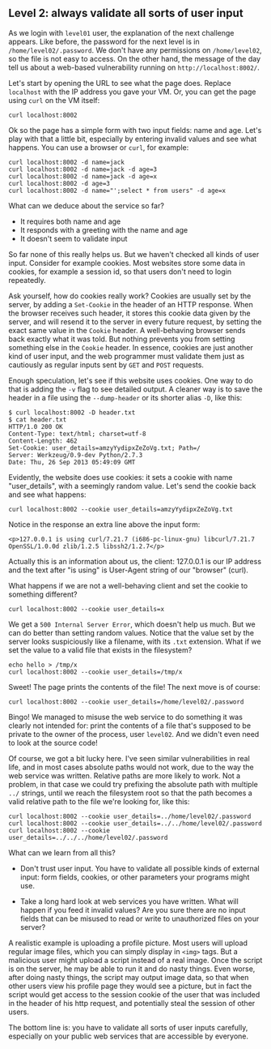## Level 2: always validate all sorts of user input

As we login with `level01` user,
the explanation of the next challenge appears.
Like before,
the password for the next level is in `/home/level02/.password`.
We don't have any permissions on `/home/level02`,
so the file is not easy to access.
On the other hand,
the message of the day tell us about a web-based vulnerability
running on `http://localhost:8002/`.

Let's start by opening the URL to see what the page does.
Replace `localhost` with the IP address you gave your VM.
Or, you can get the page using `curl` on the VM itself:

    curl localhost:8002

Ok so the page has a simple form with two input fields:
name and age.
Let's play with that a little bit,
especially by entering invalid values and see what happens.
You can use a browser or `curl`,
for example:

    curl localhost:8002 -d name=jack
    curl localhost:8002 -d name=jack -d age=3
    curl localhost:8002 -d name=jack -d age=x
    curl localhost:8002 -d age=3
    curl localhost:8002 -d name="';select * from users" -d age=x

What can we deduce about the service so far?

- It requires both name and age
- It responds with a greeting with the name and age
- It doesn't seem to validate input

So far none of this really helps us.
But we haven't checked all kinds of user input.
Consider for example cookies.
Most websites store some data in cookies,
for example a session id,
so that users don't need to login repeatedly.

Ask yourself, how do cookies really work?
Cookies are usually set by the server,
by adding a `Set-Cookie` in the header of an HTTP response.
When the browser receives such header,
it stores this cookie data given by the server,
and will resend it to the server in every future request,
by setting the exact same value in the `Cookie` header.
A well-behaving browser sends back exactly what it was told.
But nothing prevents you from setting something else in the `Cookie` header.
In essence, cookies are just another kind of user input,
and the web programmer must validate them just as cautiously as regular inputs sent by `GET` and `POST` requests.

Enough speculation,
let's see if this website uses cookies.
One way to do that is adding the `-v` flag to see detailed output.
A cleaner way is to save the header in a file using the `--dump-header` or its shorter alias `-D`, like this:

    $ curl localhost:8002 -D header.txt
    $ cat header.txt 
    HTTP/1.0 200 OK
    Content-Type: text/html; charset=utf-8
    Content-Length: 462
    Set-Cookie: user_details=amzyYydipxZeZoVg.txt; Path=/
    Server: Werkzeug/0.9-dev Python/2.7.3
    Date: Thu, 26 Sep 2013 05:49:09 GMT

Evidently, the website does use cookies:
it sets a cookie with name "user_details",
with a seemingly random value.
Let's send the cookie back and see what happens:

    curl localhost:8002 --cookie user_details=amzyYydipxZeZoVg.txt

Notice in the response an extra line above the input form:

    <p>127.0.0.1 is using curl/7.21.7 (i686-pc-linux-gnu) libcurl/7.21.7 OpenSSL/1.0.0d zlib/1.2.5 libssh2/1.2.7</p>

Actually this is an information about us, the client:
127.0.0.1 is our IP address and the text after "is using" is User-Agent string of our "browser" (curl).

What happens if we are not a well-behaving client and set the cookie to something different?

    curl localhost:8002 --cookie user_details=x

We get a `500 Internal Server Error`,
which doesn't help us much.
But we can do better than setting random values.
Notice that the value set by the server looks suspiciously like a filename,
with its `.txt` extension.
What if we set the value to a valid file that exists in the filesystem?

    echo hello > /tmp/x
    curl localhost:8002 --cookie user_details=/tmp/x

Sweet! The page prints the contents of the file!
The next move is of course:

    curl localhost:8002 --cookie user_details=/home/level02/.password

Bingo!
We managed to misuse the web service to do something it was clearly not intended for:
print the contents of a file that's supposed to be private to the owner of the process,
user `level02`.
And we didn't even need to look at the source code!

Of course, we got a bit lucky here.
I've seen similar vulnerabilities in real life,
and in most cases absolute paths would not work,
due to the way the web service was written.
Relative paths are more likely to work.
Not a problem,
in that case we could try prefixing the absolute path with multiple `../` strings,
until we reach the filesystem root so that the path becomes a valid relative path to the file we're looking for,
like this:

    curl localhost:8002 --cookie user_details=../home/level02/.password
    curl localhost:8002 --cookie user_details=../../home/level02/.password
    curl localhost:8002 --cookie user_details=../../../home/level02/.password

What can we learn from all this?

- Don't trust user input.
  You have to validate all possible kinds of external input:
  form fields, cookies, or other parameters your programs might use.

- Take a long hard look at web services you have written.
  What will happen if you feed it invalid values?
  Are you sure there are no input fields that can be misused
  to read or write to unauthorized files on your server?

A realistic example is uploading a profile picture.
Most users will upload regular image files,
which you can simply display in `<img>` tags.
But a malicious user might upload a script instead of a real image.
Once the script is on the server,
he may be able to run it and do nasty things.
Even worse,
after doing nasty things,
the script may output image data,
so that when other users view his profile page they would see a picture,
but in fact the script would get access to the session cookie of the user that was included in the header of his http request,
and potentially steal the session of other users.

The bottom line is: you have to validate all sorts of user inputs carefully,
especially on your public web services that are accessible by everyone.

